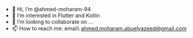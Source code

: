 - 👋 Hi, I’m @ahmed-moharam-94
- 👀 I’m interested in Flutter and Kotlin
- 💞️ I’m looking to collaborate on ...
- 📫 How to reach me: email\ ahmed.moharam.abuelyazeed@gmail.com

<!---
ahmed-moharam-94/ahmed-moharam-94 is a ✨ special ✨ repository because its `README.md` (this file) appears on your GitHub profile.
You can click the Preview link to take a look at your changes.
--->
